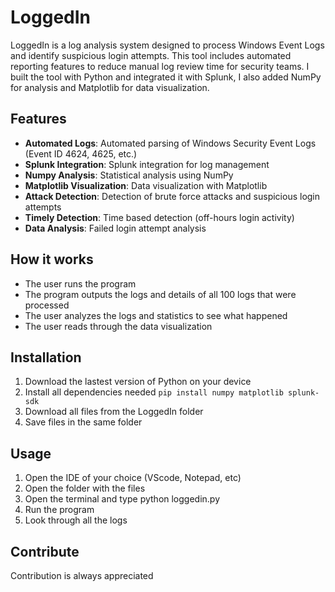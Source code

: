 # LoggedIn
LoggedIn is a log analysis system designed to process Windows Event Logs and identify suspicious login attempts. This tool includes automated reporting features to reduce manual log review time for security teams. I built the tool with Python and integrated it with Splunk, I also added NumPy for analysis and Matplotlib for data visualization.

## Features
- **Automated Logs**: Automated parsing of Windows Security Event Logs (Event ID 4624, 4625, etc.)
- **Splunk Integration**: Splunk integration for log management
- **Numpy Analysis**: Statistical analysis using NumPy
- **Matplotlib Visualization**: Data visualization with Matplotlib
- **Attack Detection**: Detection of brute force attacks and suspicious login attempts
- **Timely Detection**: Time based detection (off-hours login activity)
- **Data Analysis**: Failed login attempt analysis


## How it works
- The user runs the program
- The program outputs the logs and details of all 100 logs that were processed
- The user analyzes the logs and statistics to see what happened
- The user reads through the data visualization 

## Installation
1. Download the lastest version of Python on your device
2. Install all dependencies needed `pip install numpy matplotlib splunk-sdk`
3. Download all files from the LoggedIn folder
4. Save files in the same folder

## Usage
1. Open the IDE of your choice (VScode, Notepad, etc)
2. Open the folder with the files
3. Open the terminal and type python loggedin.py
4. Run the program
5. Look through all the logs

## Contribute
Contribution is always appreciated
